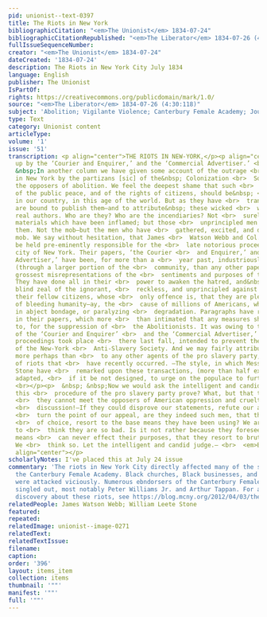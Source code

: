 ```yaml
---
pid: unionist--text-0397
title: The Riots in New York
bibliographicCitation: "<em>The Unionist</em> 1834-07-24"
bibliographicCitationRepublished: "<em>The Liberator</em> 1834-07-26 (4:30:118)"
fullIssueSequenceNumber: 
creator: "<em>The Unionist</em> 1834-07-24"
dateCreated: '1834-07-24'
description: The Riots in New York City July 1834
language: English
publisher: The Unionist
IsPartOf: 
rights: https://creativecommons.org/publicdomain/mark/1.0/
source: "<em>The Liberator</em> 1834-07-26 (4:30:118)"
subject: 'Abolition; Vigilante Violence; Canterbury Female Academy; Journalistic Debate '
type: Text
category: Unionist content
articleType: 
volume: '1'
issue: '51'
transcription: <p align="center">THE RIOTS IN NEW-YORK,</p><p align="center">  <em>    Gotten
  up by the ‘Courier and Enquirer,’ and the ‘Commercial Advertiser.’ <br>  </em></p><p>  &nbsp;
  &nbsp;In another column we have given some account of the outrage <br>  committed
  in New York by the partizans [sic] of the&nbsp; Colonization <br>  Society,* and
  the opposers of abolition. We feel the deepest shame that such <br>  violations
  of the public peace, and of the rights of citizens, should be&nbsp; <br>  perpetrated
  in our country, in this age of the world. But as they have <br>  transpired, we
  are bound to publish them—and to attribute&nbsp; these wicked <br>  works to their
  real authors. Who are they? Who are the incendiaries? Not <br>  surely the combustible
  materials which have been inflamed; but those <br>  unprincipled men who have inflamed
  them. Not the mob—but the men who have <br>  gathered, excited, and directed the
  mob. We say without hesitation, that James <br>  Watson Webb and Col. Stone should
  be held pre-eminently responsible for the <br>  late notorious proceedings in the
  city of New York. Their papers, ‘the Courier <br>  and Enquirer,’ and the ‘Commercial
  Advertiser,’ have been, for more than a <br>  year past, industriously circulating
  (through a larger portion of the <br>  community, than any other paper could,) the
  grossest misrepresentations of the <br>  sentiments and purposes of the Abolitionists.
  They have done all in their <br>  power to awaken the hatred, and&nbsp; direct the
  blind zeal of the ignorant, <br>  reckless, and unprincipled against a portion of
  their fellow citizens, whose <br>  only offence is, that they are pleading the cause
  of bleeding humanity—ay, the <br>  cause of millions of Americans, who are held
  in abject bondage, or paralyzing <br>  degradation. Paragraphs have repeatedly appeared
  in their papers, which more <br>  than intimated that any measures should be resorted
  to, for the suppression of <br>  the Abolitionists. It was owing to the exertions
  of the ‘Courier and Enquirer’ <br>  and the ‘Commercial Advertiser,’ that the disgraceful
  proceedings took place <br>  there last fall, intended to prevent the formation
  of the New-York <br>  Anti-Slavery Society. And we may fairly attribute to them,
  more perhaps than <br>  to any other agents of the pro slavery party, the succession
  of riots that <br>  have recently occurred. —The style, in which Messrs. Webb and
  Stone have <br>  remarked upon these transactions, (more than half excusing) is&nbsp;
  adapted, <br>  if it be not designed, to urge on the populace to further outrage.
  <br></p><p>  &nbsp; &nbsp;Now we would ask the intelligent and candid, what does
  this <br>  procedure of the pro slavery party prove? What, but that they are conscious
  <br>  they cannot meet the opposers of American oppression and cruelty, in fair
  <br>  discussion!—If they could disprove our statements, refute our arguments, or
  <br>  turn the point of our appeal, are they indeed such men, that they would still,
  <br>  of choice, resort to the base means they have been using? We are unwilling
  to <br>  think they are so bad. Is it not rather because they foresee that moral
  means <br>  can never effect their purposes, that they resort to brute force?&nbsp;
  We <br>  think so. Let the intelligent and candid judge.— <br>  <em>Brooklyn Unionist.</em></p><p
  align="center"></p>
scholarlyNotes: I've placed this at July 24 issue
commentary: 'The riots in New York City directly affected many of the students at
  the Canterbury Female Academy. Black churches, Black businesses, and white abolitionists
  were attacked viciously. Numerous ebndorsers of the Canterbury Female Academy were
  singled out, most notably Peter Williams Jr. and Arthur Tappan. For an interesting
  discovery about these riots, see https://blog.mcny.org/2012/04/03/the-abolitionist-riots-of-1834/ '
relatedPeople: James Watson Webb; William Leete Stone
featured: 
repeated: 
relatedImage: unionist--image-0271
relatedText: 
relatedTextIssue: 
filename: 
caption: 
order: '396'
layout: items_item
collection: items
thumbnail: '""'
manifest: '""'
full: '""'
---
```

